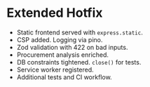 # Extended Hotfix
- Static frontend served with `express.static`.
- CSP added. Logging via pino.
- Zod validation with 422 on bad inputs.
- Procurement analysis enriched.
- DB constraints tightened. `close()` for tests.
- Service worker registered.
- Additional tests and CI workflow.
